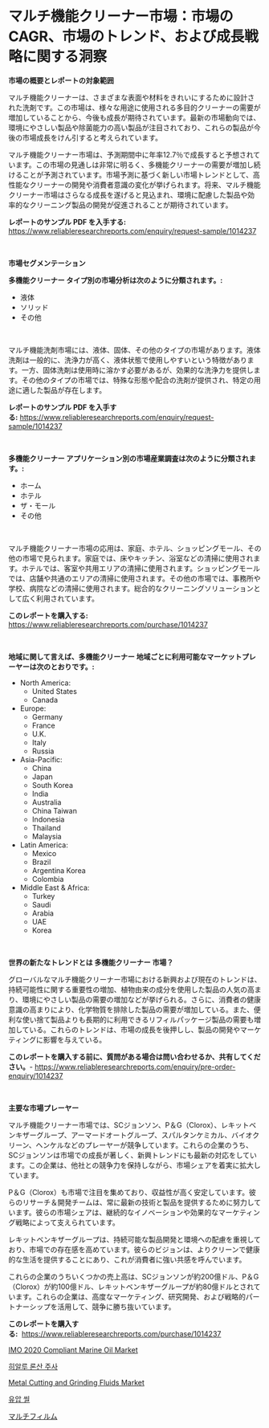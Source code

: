 <p><h1>マルチ機能クリーナー市場：市場のCAGR、市場のトレンド、および成長戦略に関する洞察</h1></p><p><strong>市場の概要とレポートの対象範囲</strong></p>
<p><p>マルチ機能クリーナーは、さまざまな表面や材料をきれいにするために設計された洗剤です。この市場は、様々な用途に使用される多目的クリーナーの需要が増加していることから、今後も成長が期待されています。最新の市場動向では、環境にやさしい製品や除菌能力の高い製品が注目されており、これらの製品が今後の市場成長をけん引すると考えられています。</p><p>マルチ機能クリーナー市場は、予測期間中に年率12.7％で成長すると予想されています。この市場の見通しは非常に明るく、多機能クリーナーの需要が増加し続けることが予測されています。市場予測に基づく新しい市場トレンドとして、高性能なクリーナーの開発や消費者意識の変化が挙げられます。将来、マルチ機能クリーナー市場はさらなる成長を遂げると見込まれ、環境に配慮した製品や効率的なクリーニング製品の開発が促進されることが期待されています。</p></p>
<p><strong>レポートのサンプル PDF を入手する:</strong> <a href="https://www.reliableresearchreports.com/enquiry/request-sample/1014237">https://www.reliableresearchreports.com/enquiry/request-sample/1014237</a></p>
<p>&nbsp;</p>
<p><strong>市場セグメンテーション</strong></p>
<p><strong>多機能クリーナー タイプ別の市場分析は次のように分類されます。:</strong></p>
<p><ul><li>液体</li><li>ソリッド</li><li>その他</li></ul></p>
<p>&nbsp;</p>
<p><p>マルチ機能洗剤市場には、液体、固体、その他のタイプの市場があります。液体洗剤は一般的に、洗浄力が高く、液体状態で使用しやすいという特徴があります。一方、固体洗剤は使用時に溶かす必要があるが、効果的な洗浄力を提供します。その他のタイプの市場では、特殊な形態や配合の洗剤が提供され、特定の用途に適した製品が存在します。</p></p>
<p><strong>レポートのサンプル PDF を入手する:</strong>&nbsp;<a href="https://www.reliableresearchreports.com/enquiry/request-sample/1014237">https://www.reliableresearchreports.com/enquiry/request-sample/1014237</a></p>
<p>&nbsp;</p>
<p><strong> 多機能クリーナー アプリケーション別の市場産業調査は次のように分類されます。:</strong></p>
<p><ul><li>ホーム</li><li>ホテル</li><li>ザ・モール</li><li>その他</li></ul></p>
<p>&nbsp;</p>
<p><p>マルチ機能クリーナー市場の応用は、家庭、ホテル、ショッピングモール、その他の市場で見られます。家庭では、床やキッチン、浴室などの清掃に使用されます。ホテルでは、客室や共用エリアの清掃に使用されます。ショッピングモールでは、店舗や共通のエリアの清掃に使用されます。その他の市場では、事務所や学校、病院などの清掃に使用されます。総合的なクリーニングソリューションとして広く利用されています。</p></p>
<p><strong>このレポートを購入する:</strong>&nbsp; <a href="https://www.reliableresearchreports.com/purchase/1014237">https://www.reliableresearchreports.com/purchase/1014237</a></p>
<p>&nbsp;</p>
<p><strong>地域に関して言えば、多機能クリーナー 地域ごとに利用可能なマーケットプレーヤーは次のとおりです。:</strong></p>
<p><ul>
    <li>
        North America:
        <ul>
            <li>United States</li>
            <li>Canada</li>
        </ul>
    </li>
    <li>
        Europe:
        <ul>
            <li>Germany</li>
            <li>France</li>
            <li>U.K.</li>
            <li>Italy</li>
            <li>Russia</li>
        </ul>
    </li>
    <li>
        Asia-Pacific:
        <ul>
            <li>China</li>
            <li>Japan</li>
            <li>South Korea</li>
            <li>India</li>
            <li>Australia</li>
            <li>China Taiwan</li>
            <li>Indonesia</li>
            <li>Thailand</li>
            <li>Malaysia</li>
        </ul>
    </li>
    <li>
        Latin America:
        <ul>
            <li>Mexico</li>
            <li>Brazil</li>
            <li>Argentina Korea</li>
            <li>Colombia</li>
        </ul>
    </li>
    <li>
        Middle East & Africa:
        <ul>
            <li>Turkey</li>
            <li>Saudi</li>
            <li>Arabia</li>
            <li>UAE</li>
            <li>Korea</li>
        </ul>
    </li>
    </ul></p>
<p>&nbsp;</p>
<p><strong>世界の新たなトレンドとは 多機能クリーナー 市場？</strong></p>
<p><p>グローバルなマルチ機能クリーナー市場における新興および現在のトレンドは、持続可能性に関する重要性の増加、植物由来の成分を使用した製品の人気の高まり、環境にやさしい製品の需要の増加などが挙げられる。さらに、消費者の健康意識の高まりにより、化学物質を排除した製品の需要が増加している。また、便利な使い捨て製品よりも長期的に利用できるリフィルパッケージ製品の需要も増加している。これらのトレンドは、市場の成長を後押しし、製品の開発やマーケティングに影響を与えている。</p></p>
<p><strong>このレポートを購入する前に、質問がある場合は問い合わせるか、共有してください。</strong>- <a href="https://www.reliableresearchreports.com/enquiry/pre-order-enquiry/1014237">https://www.reliableresearchreports.com/enquiry/pre-order-enquiry/1014237</a></p>
<p>&nbsp;</p>
<p><strong>主要な市場プレーヤー</strong></p>
<p><p>マルチ機能クリーナー市場では、SCジョンソン、P＆G（Clorox）、レキットベンキザーグループ、アーマードオートグループ、スパルタンケミカル、バイオクリーン、ヘンケルなどのプレーヤーが競争しています。これらの企業のうち、SCジョンソンは市場での成長が著しく、新興トレンドにも最新の対応をしています。この企業は、他社との競争力を保持しながら、市場シェアを着実に拡大しています。</p><p>P＆G（Clorox）も市場で注目を集めており、収益性が高く安定しています。彼らのリサーチ＆開発チームは、常に最新の技術と製品を提供するために努力しています。彼らの市場シェアは、継続的なイノベーションや効果的なマーケティング戦略によって支えられています。</p><p>レキットベンキザーグループは、持続可能な製品開発と環境への配慮を重視しており、市場での存在感を高めています。彼らのビジョンは、よりクリーンで健康的な生活を提供することにあり、これが消費者に強い共感を呼んでいます。</p><p>これらの企業のうちいくつかの売上高は、SCジョンソンが約200億ドル、P＆G（Clorox）が約100億ドル、レキットベンキザーグループが約80億ドルとされています。これらの企業は、高度なマーケティング、研究開発、および戦略的パートナーシップを活用して、競争に勝ち抜いています。</p></p>
<p><strong>このレポートを購入する:</strong>&nbsp;&nbsp;<a href="https://www.reliableresearchreports.com/purchase/1014237">https://www.reliableresearchreports.com/purchase/1014237</a></p>
<p><p><a href="https://issuu.com/reportprime-2/docs/imo-2020-compliant-marine-oil-market-size-2030.ppt">IMO 2020 Compliant Marine Oil Market</a></p><p><a href="https://github.com/sougarounis/Market-Research-Report-List-2/blob/main/2856715187422.md">히알루 론산 주사</a></p><p><a href="https://issuu.com/reportprime-2/docs/metal-cutting-and-grinding-fluids-market-size-2030">Metal Cutting and Grinding Fluids Market</a></p><p><a href="https://github.com/vs2869dizt0/Market-Research-Report-List-1/blob/main/1476315187423.md">유압 씰</a></p><p><a href="https://github.com/oqoeusbvpadwjs08/Market-Research-Report-List-1/blob/main/7075336187518.md">マルチフィルム</a></p></p>